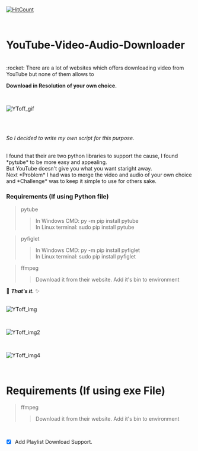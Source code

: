 </br>

[![HitCount](http://hits.dwyl.io/D-E-F-E-A-T/YouTube-Video-Audio-Downloader.svg)](http://hits.dwyl.io/D-E-F-E-A-T/YouTube-Video-Audio-Downloader)

</br>

# YouTube-Video-Audio-Downloader
</br>
:rocket: There are a lot of websites which offers downloading video from YouTube but none of them allows to 

**Download in Resolution of your own choice.**

</br>

![YToff_gif](https://user-images.githubusercontent.com/41824020/57936562-db13e680-78e1-11e9-9055-7faf05d51c0f.gif)

</br>
</br>

*So I decided to write my own script for this purpose.*

</br>
I found that their are two python libraries to support the cause, I found  *pytube*  to be more easy and appealing.
</br>
But YouTube doesn't give you what you want staright away.
</br>
Next  *Problem*  I had was to merge the video and audio of your own choice and  *Challenge*  was to keep it simple to use for others sake.
</br>

### Requirements (If using Python file)
> pytube</br>
> > In Windows CMD: py -m pip install pytube</br>
> > In Linux terminal: sudo pip install pytube</br>

> pyfiglet</br>
> > In Windows CMD: py -m pip install pyfiglet</br>
> > In Linux terminal: sudo pip install pyfiglet</br>

> ffmpeg
> > Download it from their website.
> > Add it's bin to environment

:camel: ***That's it.*** :sparkles:
</br>
</br>

![YToff_img](https://user-images.githubusercontent.com/41824020/57936989-ace2d680-78e2-11e9-869a-734956a66411.png)

</br>

![YToff_img2](https://user-images.githubusercontent.com/41824020/57937080-ddc30b80-78e2-11e9-97c2-70419c738853.png)

</br>

![YToff_img4](https://user-images.githubusercontent.com/41824020/57966663-bae03800-7972-11e9-8391-1691f241413f.png)

</br> 

# Requirements (If using exe File)
> ffmpeg
> > Download it from their website.
> > Add it's bin to environment

</br>

- [x] Add Playlist Download Support.
